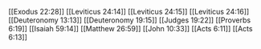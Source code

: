 [[Exodus 22:28]]
[[Leviticus 24:14]]
[[Leviticus 24:15]]
[[Leviticus 24:16]]
[[Deuteronomy 13:13]]
[[Deuteronomy 19:15]]
[[Judges 19:22]]
[[Proverbs 6:19]]
[[Isaiah 59:14]]
[[Matthew 26:59]]
[[John 10:33]]
[[Acts 6:11]]
[[Acts 6:13]]
